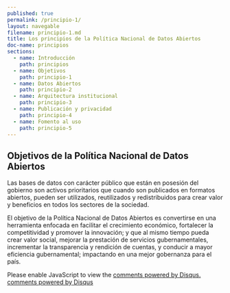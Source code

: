 ```yaml
---
published: true
permalink: /principio-1/
layout: navegable
filename: principio-1.md
title: Los principios de la Política Nacional de Datos Abiertos
doc-name: principios
sections:
  - name: Introducción
    path: principios
  - name: Objetivos
    path: principio-1
  - name: Datos Abiertos
    path: principio-2
  - name: Arquitectura institucional
    path: principio-3
  - name: Publicación y privacidad
    path: principio-4
  - name: Fomento al uso
    path: principio-5
---
```


## Objetivos de la Política Nacional de Datos Abiertos

Las bases de datos con carácter público que están en posesión del gobierno son activos prioritarios que cuando son publicados en formatos abiertos, pueden ser utilizados, reutilizados y redistribuidos para crear valor y beneficios en todos los sectores de la sociedad.

El objetivo de la Política Nacional de Datos Abiertos es convertirse en una herramienta enfocada en facilitar el crecimiento económico, fortalecer la competitividad y promover la innovación; y que al mismo tiempo pueda crear valor social, mejorar la prestación de servicios gubernamentales, incrementar la transparencia y rendición de cuentas, y conducir a mayor eficiencia gubernamental; impactando en una mejor gobernanza para el país.


<div id="disqus_thread"></div>
<script type="text/javascript">
/* * * CONFIGURATION VARIABLES: EDIT BEFORE PASTING INTO YOUR WEBPAGE * * */
var disqus_shortname = 'mexicoabierto'; // required: replace example with your forum shortname
var disqus_identifier = 'principio-1';
var disqus_title = 'Objetivos';
var disqus_url = 'http://mexico-abierto.github.io/iniciativa-datos-abiertos/principio-1';
/* * * DON'T EDIT BELOW THIS LINE * * */
(function() {
var dsq = document.createElement('script'); dsq.type = 'text/javascript'; dsq.async = true;
dsq.src = '//' + disqus_shortname + '.disqus.com/embed.js';
(document.getElementsByTagName('head')[0] || document.getElementsByTagName('body')[0]).appendChild(dsq);
})();
</script>
<noscript>Please enable JavaScript to view the <a href="http://disqus.com/?ref_noscript">comments powered by Disqus.</a></noscript>
<a href="http://disqus.com" class="dsq-brlink">comments powered by <span class="logo-disqus">Disqus</span></a>
